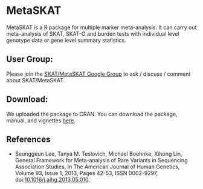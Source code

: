 # MetaSKAT

MetaSKAT is a R package for multiple marker meta-analysis. It can carry out meta-analysis of SKAT, SKAT-O and burden tests with individual level genotype data or gene level summary statistics.

## User Group:
Please join the [SKAT/MetaSKAT Google Group](https://groups.google.com/forum/#!forum/skat_slee) to ask / discuss / comment about SKAT/MetaSKAT.

## Download:
We uploaded the package to CRAN. You can download the package, manual, and vignettes [here](https://cran.r-project.org/package=MetaSKAT).

## References

+ Seunggeun Lee, Tanya M. Teslovich, Michael Boehnke, Xihong Lin, General Framework for Meta-analysis of Rare Variants in Sequencing Association Studies, In The American Journal of Human Genetics, Volume 93, Issue 1, 2013, Pages 42-53, ISSN 0002-9297, doi:[10.1016/j.ajhg.2013.05.010](https://doi.org/10.1016/j.ajhg.2013.05.010).
